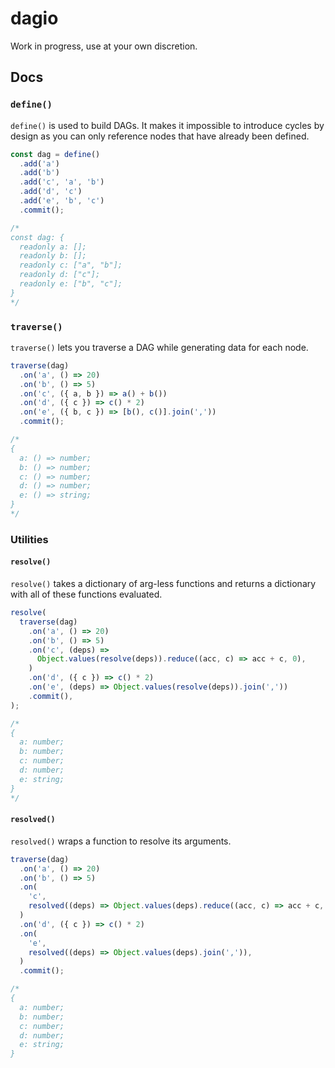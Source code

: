 # dagio

Work in progress, use at your own discretion.

## Docs

### `define()`

`define()` is used to build DAGs. It makes it impossible to introduce cycles by design as you can only reference nodes that have already been defined.

```typescript
const dag = define()
  .add('a')
  .add('b')
  .add('c', 'a', 'b')
  .add('d', 'c')
  .add('e', 'b', 'c')
  .commit();

/*
const dag: {
  readonly a: [];
  readonly b: [];
  readonly c: ["a", "b"];
  readonly d: ["c"];
  readonly e: ["b", "c"];
}
*/
```

### `traverse()`

`traverse()` lets you traverse a DAG while generating data for each node.

```typescript
traverse(dag)
  .on('a', () => 20)
  .on('b', () => 5)
  .on('c', ({ a, b }) => a() + b())
  .on('d', ({ c }) => c() * 2)
  .on('e', ({ b, c }) => [b(), c()].join(','))
  .commit();

/*
{
  a: () => number;
  b: () => number;
  c: () => number;
  d: () => number;
  e: () => string;
}
*/
```

### Utilities

#### `resolve()`

`resolve()` takes a dictionary of arg-less functions and returns a dictionary with all of these functions evaluated.

```typescript
resolve(
  traverse(dag)
    .on('a', () => 20)
    .on('b', () => 5)
    .on('c', (deps) =>
      Object.values(resolve(deps)).reduce((acc, c) => acc + c, 0),
    )
    .on('d', ({ c }) => c() * 2)
    .on('e', (deps) => Object.values(resolve(deps)).join(','))
    .commit(),
);

/*
{
  a: number;
  b: number;
  c: number;
  d: number;
  e: string;
}
*/
```

#### `resolved()`

`resolved()` wraps a function to resolve its arguments.

```typescript
traverse(dag)
  .on('a', () => 20)
  .on('b', () => 5)
  .on(
    'c',
    resolved((deps) => Object.values(deps).reduce((acc, c) => acc + c, 0)),
  )
  .on('d', ({ c }) => c() * 2)
  .on(
    'e',
    resolved((deps) => Object.values(deps).join(',')),
  )
  .commit();

/*
{
  a: number;
  b: number;
  c: number;
  d: number;
  e: string;
}
```
